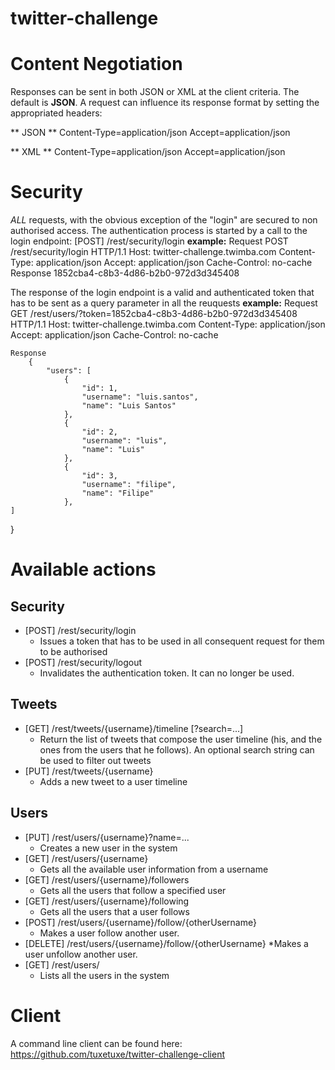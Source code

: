 twitter-challenge
=================

# Content Negotiation
Responses can be sent in both JSON or XML at the client criteria.
The default is **JSON**.
A request can influence its response format by setting the appropriated headers:

** JSON **
Content-Type=application/json
Accept=application/json

** XML **
Content-Type=application/json
Accept=application/json

# Security
_ALL_ requests, with the obvious exception of the "login" are secured to non authorised access.
The authentication process is started by a call to the login endpoint:
	[POST]   /rest/security/login
	**example:**
	Request
		POST /rest/security/login HTTP/1.1
		Host: twitter-challenge.twimba.com
		Content-Type: application/json
		Accept: application/json
		Cache-Control: no-cache
	Response
		1852cba4-c8b3-4d86-b2b0-972d3d345408

The response of the login endpoint is a valid and authenticated token that has to be sent as a query parameter in all the reuquests
	**example:**
	Request
		GET /rest/users/?token=1852cba4-c8b3-4d86-b2b0-972d3d345408 HTTP/1.1
		Host: twitter-challenge.twimba.com
		Content-Type: application/json
		Accept: application/json
		Cache-Control: no-cache

	Response
		{
		    "users": [
		        {
		            "id": 1,
		            "username": "luis.santos",
		            "name": "Luis Santos"
		        },
		        {
		            "id": 2,
		            "username": "luis",
		            "name": "Luis"
		        },
		        {
		            "id": 3,
		            "username": "filipe",
		            "name": "Filipe"
		        },
    ]
}


# Available actions

## Security
* [POST]   /rest/security/login
	* Issues a token that has to be used in all consequent request for them to be authorised
* [POST]   /rest/security/logout
	* Invalidates the authentication token. It can no longer be used.

## Tweets	
* [GET]    /rest/tweets/{username}/timeline [?search=...]
	* Return the list of tweets that compose the user timeline (his, and the ones from the users that he follows). An optional search string can be used to filter out tweets
* [PUT]    /rest/tweets/{username}
	* Adds a new tweet to a user timeline

## Users
* [PUT]    /rest/users/{username}?name=...
	* Creates a new user in the system
* [GET]    /rest/users/{username}	
	* Gets all the available user information from a username
* [GET]    /rest/users/{username}/followers
	* Gets all the users that follow a specified user
* [GET]    /rest/users/{username}/following
	* Gets all the users that a user follows
* [POST]   /rest/users/{username}/follow/{otherUsername}
	* Makes a user follow another user.
* [DELETE] /rest/users/{username}/follow/{otherUsername}
	*Makes a user unfollow another user.
* [GET]    /rest/users/
	* Lists all the users in the system

# Client
A command line client can be found here: https://github.com/tuxetuxe/twitter-challenge-client